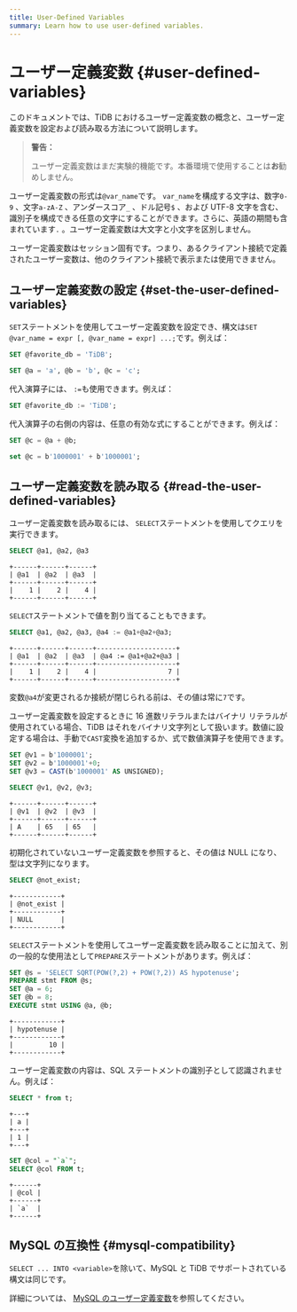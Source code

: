 ```yaml
---
title: User-Defined Variables
summary: Learn how to use user-defined variables.
---
```


# ユーザー定義変数 {#user-defined-variables}

このドキュメントでは、TiDB におけるユーザー定義変数の概念と、ユーザー定義変数を設定および読み取る方法について説明します。

> **警告：**
>
> ユーザー定義変数はまだ実験的機能です。本番環境で使用することは**お**勧めしません。

ユーザー定義変数の形式は`@var_name`です。 `var_name`を構成する文字は、数字`0-9` 、文字`a-zA-Z` 、アンダースコア`_` 、ドル記号`$` 、および UTF-8 文字を含む、識別子を構成できる任意の文字にすることができます。さらに、英語の期間も含まれています`.` 。ユーザー定義変数は大文字と小文字を区別しません。

ユーザー定義変数はセッション固有です。つまり、あるクライアント接続で定義されたユーザー変数は、他のクライアント接続で表示または使用できません。

## ユーザー定義変数の設定 {#set-the-user-defined-variables}

`SET`ステートメントを使用してユーザー定義変数を設定でき、構文は`SET @var_name = expr [, @var_name = expr] ...;`です。例えば：


```sql
SET @favorite_db = 'TiDB';
```


```sql
SET @a = 'a', @b = 'b', @c = 'c';
```

代入演算子には、 `:=`も使用できます。例えば：


```sql
SET @favorite_db := 'TiDB';
```

代入演算子の右側の内容は、任意の有効な式にすることができます。例えば：


```sql
SET @c = @a + @b;
```


```sql
set @c = b'1000001' + b'1000001';
```

## ユーザー定義変数を読み取る {#read-the-user-defined-variables}

ユーザー定義変数を読み取るには、 `SELECT`ステートメントを使用してクエリを実行できます。


```sql
SELECT @a1, @a2, @a3
```

```
+------+------+------+
| @a1  | @a2  | @a3  |
+------+------+------+
|    1 |    2 |    4 |
+------+------+------+
```

`SELECT`ステートメントで値を割り当てることもできます。

```sql
SELECT @a1, @a2, @a3, @a4 := @a1+@a2+@a3;
```

```
+------+------+------+--------------------+
| @a1  | @a2  | @a3  | @a4 := @a1+@a2+@a3 |
+------+------+------+--------------------+
|    1 |    2 |    4 |                  7 |
+------+------+------+--------------------+
```

変数`@a4`が変更されるか接続が閉じられる前は、その値は常に`7`です。

ユーザー定義変数を設定するときに 16 進数リテラルまたはバイナリ リテラルが使用されている場合、TiDB はそれをバイナリ文字列として扱います。数値に設定する場合は、手動で`CAST`変換を追加するか、式で数値演算子を使用できます。


```sql
SET @v1 = b'1000001';
SET @v2 = b'1000001'+0;
SET @v3 = CAST(b'1000001' AS UNSIGNED);
```


```sql
SELECT @v1, @v2, @v3;
```

```
+------+------+------+
| @v1  | @v2  | @v3  |
+------+------+------+
| A    | 65   | 65   |
+------+------+------+
```

初期化されていないユーザー定義変数を参照すると、その値は NULL になり、型は文字列になります。


```sql
SELECT @not_exist;
```

```
+------------+
| @not_exist |
+------------+
| NULL       |
+------------+
```

`SELECT`ステートメントを使用してユーザー定義変数を読み取ることに加えて、別の一般的な使用法として`PREPARE`ステートメントがあります。例えば：


```sql
SET @s = 'SELECT SQRT(POW(?,2) + POW(?,2)) AS hypotenuse';
PREPARE stmt FROM @s;
SET @a = 6;
SET @b = 8;
EXECUTE stmt USING @a, @b;
```

```
+------------+
| hypotenuse |
+------------+
|         10 |
+------------+
```

ユーザー定義変数の内容は、SQL ステートメントの識別子として認識されません。例えば：


```sql
SELECT * from t;
```

```
+---+
| a |
+---+
| 1 |
+---+
```


```sql
SET @col = "`a`";
SELECT @col FROM t;
```

```
+------+
| @col |
+------+
| `a`  |
+------+
```

## MySQL の互換性 {#mysql-compatibility}

`SELECT ... INTO <variable>`を除いて、MySQL と TiDB でサポートされている構文は同じです。

詳細については、 [MySQL のユーザー定義変数](https://dev.mysql.com/doc/refman/5.7/en/user-variables.html)を参照してください。
